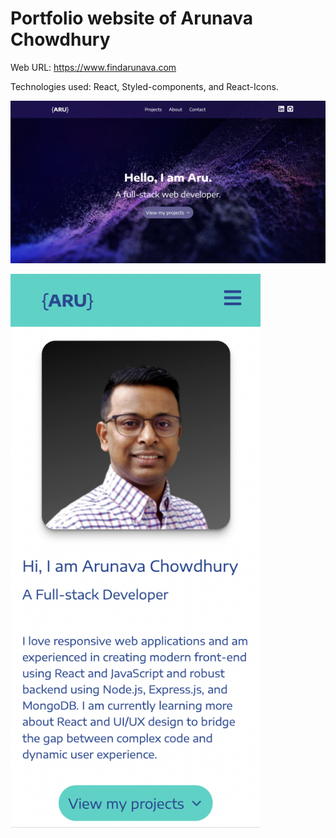 # Portfolio website of Arunava Chowdhury

Web URL: https://www.findarunava.com

Technologies used: React, Styled-components, and React-Icons.

![](public/Images/img5.png)

<img src="public/Images/img6.png" width= "400px">


